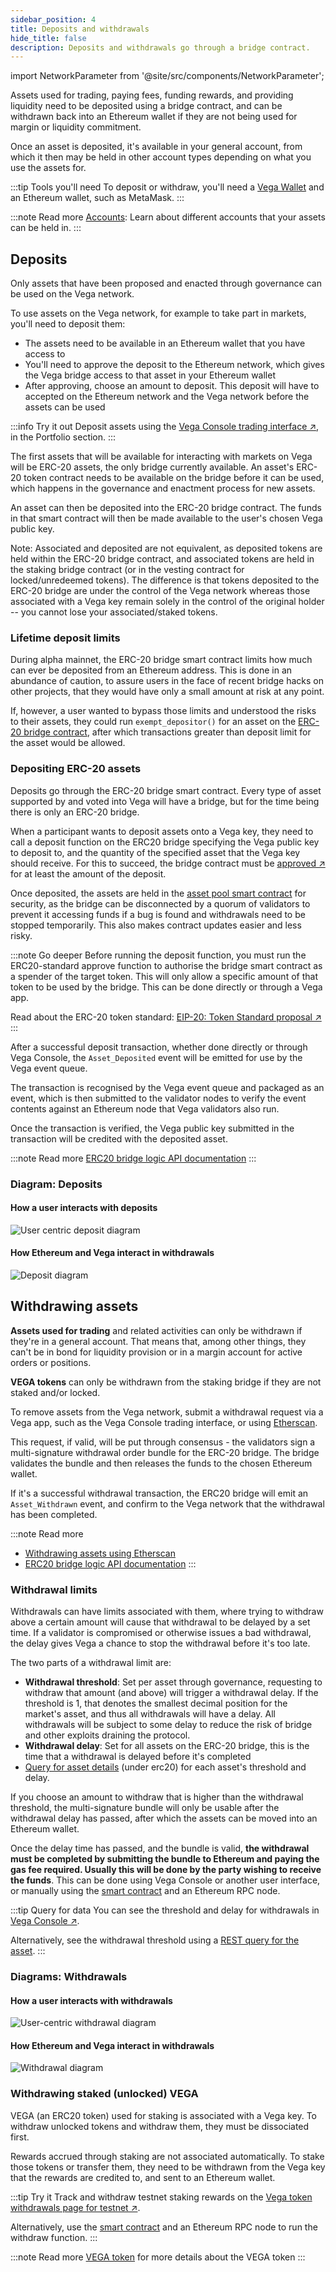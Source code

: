 ```yaml
---
sidebar_position: 4
title: Deposits and withdrawals
hide_title: false
description: Deposits and withdrawals go through a bridge contract.
---
```


import NetworkParameter from '@site/src/components/NetworkParameter';

Assets used for trading, paying fees, funding rewards, and providing liquidity need to be deposited using a bridge contract, and can be withdrawn back into an Ethereum wallet if they are not being used for margin or liquidity commitment.

Once an asset is deposited, it's available in your general account, from which it then may be held in other account types depending on what you use the assets for. 

:::tip Tools you'll need
To deposit or withdraw, you'll need a [Vega Wallet](../../tools/vega-wallet/index.md) and an Ethereum wallet, such as MetaMask. 
:::

:::note Read more 
[Accounts](./accounts.md): Learn about different accounts that your assets can be held in. 
:::

## Deposits
Only assets that have been proposed and enacted through governance can be used on the Vega network.

To use assets on the Vega network, for example to take part in markets, you'll need to deposit them: 
* The assets need to be available in an Ethereum wallet that you have access to
* You'll need to approve the deposit to the Ethereum network, which gives the Vega bridge access to that asset in your Ethereum wallet
* After approving, choose an amount to deposit. This deposit will have to accepted on the Ethereum network and the Vega network before the assets can be used


:::info Try it out
Deposit assets using the [Vega Console trading interface ↗](https://console.fairground.wtf), in the Portfolio section.
:::

The first assets that will be available for interacting with markets on Vega will be ERC-20 assets, the only bridge currently available. An asset's ERC-20 token contract needs to be available on the bridge before it can be used, which happens in the governance and enactment process for new assets.

An asset can then be deposited into the ERC-20 bridge contract. The funds in that smart contract will then be made available to the user's chosen Vega public key. 

Note: Associated and deposited are not equivalent, as deposited tokens are held within the ERC-20 bridge contract, and associated tokens are held in the staking bridge contract (or in the vesting contract for locked/unredeemed tokens). The difference is that tokens deposited to the ERC-20 bridge are under the control of the Vega network whereas those associated with a Vega key remain solely in the control of the original holder -- you cannot lose your associated/staked tokens.

### Lifetime deposit limits 
During alpha mainnet, the ERC-20 bridge smart contract limits how much can ever be deposited from an Ethereum address. This is done in an abundance of caution, to assure users in the face of recent bridge hacks on other projects, that they would have only a small amount at risk at any point. 

If, however, a user wanted to bypass those limits and understood the risks to their assets, they could run `exempt_depositor()` for an asset on the [ERC-20 bridge contract](../../api/bridge/index.md), after which transactions greater than deposit limit for the asset would be allowed.

### Depositing ERC-20 assets
Deposits go through the ERC-20 bridge smart contract. Every type of asset supported by and voted into Vega will have a bridge, but for the time being there is only an ERC-20 bridge.

When a participant wants to deposit assets onto a Vega key, they need to call a deposit function on the ERC20 bridge specifying the Vega public key to deposit to, and the quantity of the specified asset that the Vega key should receive. For this to succeed, the bridge contract must be [approved ↗](https://docs.openzeppelin.com/contracts/2.x/api/token/erc20#IERC20-approve-address-uint256-) for at least the amount of the deposit.

Once deposited, the assets are held in the [asset pool smart contract](../../api/bridge/contracts/ERC20_Asset_Pool.md) for security, as the bridge can be disconnected by a quorum of validators to prevent it accessing funds if a bug is found and withdrawals need to be stopped temporarily. This also makes contract updates easier and less risky.

:::note Go deeper
Before running the deposit function, you must run the ERC20-standard approve function to authorise the bridge smart contract as a spender of the target token. This will only allow a specific amount of that token to be used by the bridge. This can be done directly or through a Vega app.

Read about the ERC-20 token standard: [EIP-20: Token Standard proposal ↗](https://docs.openzeppelin.com/contracts/2.x/api/token/erc20#IERC20)
:::

After a successful deposit transaction, whether done directly or through Vega Console, the `Asset_Deposited` event will be emitted for use by the Vega event queue.

The transaction is recognised by the Vega event queue and packaged as an event, which is then submitted to the validator nodes to verify the event contents against an Ethereum node that Vega validators also run.

Once the transaction is verified, the Vega public key submitted in the transaction will be credited with the deposited asset.

:::note Read more
[ERC20 bridge logic API documentation](../../api/bridge/contracts/ERC20_Bridge_Logic.md#deposit_asset) 
:::

### Diagram: Deposits

#### How a user interacts with deposits
![User centric deposit diagram](/img/concept-diagrams/user-centric-deposit-dark.png)

#### How Ethereum and Vega interact in withdrawals
![Deposit diagram](/img/concept-diagrams/diagram-deposit.png)

## Withdrawing assets
**Assets used for trading** and related activities can only be withdrawn if they're in a general account. That means that, among other things, they can't be in bond for liquidity provision or in a margin account for active orders or positions. 

**VEGA tokens** can only be withdrawn from the staking bridge if they are not staked and/or locked.

To remove assets from the Vega network, submit a withdrawal request via a Vega app, such as the Vega Console trading interface, or using [Etherscan](../../tutorials/assets-tokens/withdrawing-assets.md). 

This request, if valid, will be put through consensus - the validators sign a multi-signature withdrawal order bundle for the ERC-20 bridge. The bridge validates the bundle and then releases the funds to the chosen Ethereum wallet.


If it's a successful withdrawal transaction, the ERC20 bridge will emit an `Asset_Withdrawn` event, and confirm to the Vega network that the withdrawal has been completed.

:::note Read more
* [Withdrawing assets using Etherscan](../../tutorials/assets-tokens/withdrawing-assets.md)
* [ERC20 bridge logic API documentation](../../api/bridge/contracts/ERC20_Bridge_Logic.md#withdraw_asset)
:::

### Withdrawal limits
Withdrawals can have limits associated with them, where trying to withdraw above a certain amount will cause that withdrawal to be delayed by a set time. If a validator is compromised or otherwise issues a bad withdrawal, the delay gives Vega a chance to stop the withdrawal before it's too late.

The two parts of a withdrawal limit are:
* **Withdrawal threshold**: Set per asset through governance, requesting to withdraw that amount (and above) will trigger a withdrawal delay. If the threshold is 1, that denotes the smallest decimal position for the market's asset, and thus all withdrawals will have a delay. All withdrawals will be subject to some delay to reduce the risk of bridge and other exploits draining the protocol.
* **Withdrawal delay**: Set for all assets on the ERC-20 bridge, this is the time that a withdrawal is delayed before it's completed
* [Query for asset details](../../api/rest/data-v2/trading-data-service-get-asset.api.mdx) (under erc20) for each asset's threshold and delay.

If you choose an amount to withdraw that is higher than the withdrawal threshold, the multi-signature bundle will only be usable after the withdrawal delay has passed, after which the assets can be moved into an Ethereum wallet.

Once the delay time has passed, and the bundle is valid, **the withdrawal must be completed by submitting the bundle to Ethereum and paying the gas fee required. Usually this will be done by the party wishing to receive the funds**. This can be done using Vega Console or another user interface, or manually using the [smart contract](../../api/bridge/contracts/ERC20_Bridge_Logic.md) and an Ethereum RPC node.

:::tip Query for data
You can see the threshold and delay for withdrawals in [Vega Console ↗](https://console.fairground.wtf).

Alternatively, see the withdrawal threshold using a [REST query for the asset](../../api/rest/data-v2/trading-data-service-get-asset.api.mdx).
:::

### Diagrams: Withdrawals
#### How a user interacts with withdrawals
![User-centric withdrawal diagram](/img/concept-diagrams/user-centric-withdraw-dark.png)

#### How Ethereum and Vega interact in withdrawals
![Withdrawal diagram](/img/concept-diagrams/diagram-withdraw.png)

### Withdrawing staked (unlocked) VEGA
VEGA (an ERC20 token) used for staking is associated with a Vega key. To withdraw unlocked tokens and withdraw them, they must be dissociated first.

Rewards accrued through staking are not associated automatically. To stake those tokens or transfer them, they need to be withdrawn from the Vega key that the rewards are credited to, and sent to an Ethereum wallet.

:::tip Try it
Track and withdraw testnet staking rewards on the [Vega token withdrawals page for testnet ↗](https://governance.fairground.wtf/token/withdraw).

Alternatively, use the [smart contract](../../api/bridge/contracts/ERC20_Bridge_Logic#withdraw_asset) and an Ethereum RPC node to run the withdraw function.
:::

:::note Read more
[VEGA token](../vega-chain/proof-of-stake.md#vega-token) for more details about the VEGA token
:::
